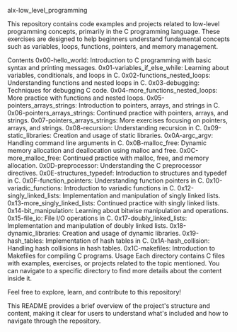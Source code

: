 alx-low_level_programming

This repository contains code examples and projects related to low-level programming concepts, primarily in the C programming language. These exercises are designed to help beginners understand fundamental concepts such as variables, loops, functions, pointers, and memory management.

Contents
0x00-hello_world: Introduction to C programming with basic syntax and printing messages.
0x01-variables_if_else_while: Learning about variables, conditionals, and loops in C.
0x02-functions_nested_loops: Understanding functions and nested loops in C.
0x03-debugging: Techniques for debugging C code.
0x04-more_functions_nested_loops: More practice with functions and nested loops.
0x05-pointers_arrays_strings: Introduction to pointers, arrays, and strings in C.
0x06-pointers_arrays_strings: Continued practice with pointers, arrays, and strings.
0x07-pointers_arrays_strings: More exercises focusing on pointers, arrays, and strings.
0x08-recursion: Understanding recursion in C.
0x09-static_libraries: Creation and usage of static libraries.
0x0A-argc_argv: Handling command line arguments in C.
0x0B-malloc_free: Dynamic memory allocation and deallocation using malloc and free.
0x0C-more_malloc_free: Continued practice with malloc, free, and memory allocation.
0x0D-preprocessor: Understanding the C preprocessor directives.
0x0E-structures_typedef: Introduction to structures and typedef in C.
0x0F-function_pointers: Understanding function pointers in C.
0x10-variadic_functions: Introduction to variadic functions in C.
0x12-singly_linked_lists: Implementation and manipulation of singly linked lists.
0x13-more_singly_linked_lists: Continued practice with singly linked lists.
0x14-bit_manipulation: Learning about bitwise manipulation and operations.
0x15-file_io: File I/O operations in C.
0x17-doubly_linked_lists: Implementation and manipulation of doubly linked lists.
0x18-dynamic_libraries: Creation and usage of dynamic libraries.
0x19-hash_tables: Implementation of hash tables in C.
0x1A-hash_collision: Handling hash collisions in hash tables.
0x1C-makefiles: Introduction to Makefiles for compiling C programs.
Usage
Each directory contains C files with examples, exercises, or projects related to the topic mentioned. You can navigate to a specific directory to find more details about the content inside it.

Feel free to explore, learn, and contribute to this repository!

This README provides a brief overview of the project's structure and content, making it clear for users to understand what's included and how to navigate through the repository.






